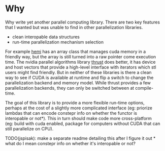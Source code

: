 # Why
Why write yet another parallel computing library. There are two key features that I wanted but was unable to find in other parallelization libraries.
- clean interopable data structures
- run-time parallelization mechanism selection

For example [hemi](https://github.com/harrism/hemi) has an array class that manages cuda memory in a friendly way, but the array is still turned into a raw pointer come execution time. The nvidia parallel algorithms library [thrust](https://github.com/NVIDIA/thrust) does better, it has device and host vectors that provide a high-level interface with iterators which stl users might find friendly. But in neither of these libraries is there a clean way to see if CUDA is available at runtime and flip a switch to change the parallelization backend and memory model. While thrust provides a few parallelization backends, they can only be switched between at compile-time.

The goal of this library is to provide a more flexible run-time options, perhaps at the cost of a slightly more complicated interface (eg: priorize lambdas that can encode constepr info on whether the functor is interopable or not*). This in turn should make code more cross-platform (eg: build with cuda enabled, package for computers without CUDA that can still parallelize on CPU).

TODO(jspisak): make a separate readme detailing this after I figure it out
\* what do I mean constepr info on whether it's interopable or not? 

